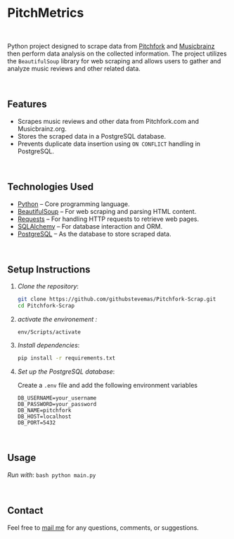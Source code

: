 # PitchMetrics
<br>

Python project designed to scrape data from [Pitchfork](https://pitchfork.com/) and [Musicbrainz](https://musicbrainz.org) then perform data analysis on the collected information. The project utilizes the `BeautifulSoup` library for web scraping and allows users to gather and analyze music reviews and other related data.

<br>

## Features

- Scrapes music reviews and other data from Pitchfork.com and Musicbrainz.org.
- Stores the scraped data in a PostgreSQL database.
- Prevents duplicate data insertion using `ON CONFLICT` handling in PostgreSQL.
  
<br>

## Technologies Used

- [Python](https://www.python.org/) – Core programming language.
- [BeautifulSoup](https://www.crummy.com/software/BeautifulSoup/) – For web scraping and parsing HTML content.
- [Requests](https://pypi.org/project/requests/) – For handling HTTP requests to retrieve web pages.
- [SQLAlchemy](https://www.sqlalchemy.org/) – For database interaction and ORM.
- [PostgreSQL](https://www.postgresql.org/) – As the database to store scraped data.

<br>

## Setup Instructions

1. *Clone the repository*:
    ```bash
    git clone https://github.com/githubstevemas/Pitchfork-Scrap.git
    cd Pitchfork-Scrap
    ```

2. *activate the environement :*
    ```
    env/Scripts/activate
    ``` 

3. *Install dependencies*:
    ```bash
    pip install -r requirements.txt
    ```
    
4. *Set up the PostgreSQL database*:
   
    Create a `.env` file and add the following environment variables
      ```env
      DB_USERNAME=your_username
      DB_PASSWORD=your_password
      DB_NAME=pitchfork
      DB_HOST=localhost
      DB_PORT=5432
      ```
<br>

## Usage

*Run with*:
    ```bash
    python main.py
    ```
    
<br>

## Contact
Feel free to [mail me](mailto:mas.ste@gmail.com) for any questions, comments, or suggestions.

